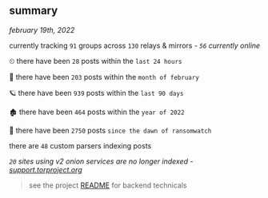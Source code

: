 
## summary
_february 19th, 2022_

currently tracking `91` groups across `130` relays & mirrors - _`56` currently online_

⏲ there have been `28` posts within the `last 24 hours`

🦈 there have been `203` posts within the `month of february`

🪐 there have been `939` posts within the `last 90 days`

🏚 there have been `464` posts within the `year of 2022`

🦕 there have been `2750` posts `since the dawn of ransomwatch`

there are `48` custom parsers indexing posts

_`20` sites using v2 onion services are no longer indexed - [support.torproject.org](https://support.torproject.org/onionservices/v2-deprecation/)_

> see the project [README](https://github.com/thetanz/ransomwatch#ransomwatch--) for backend technicals
